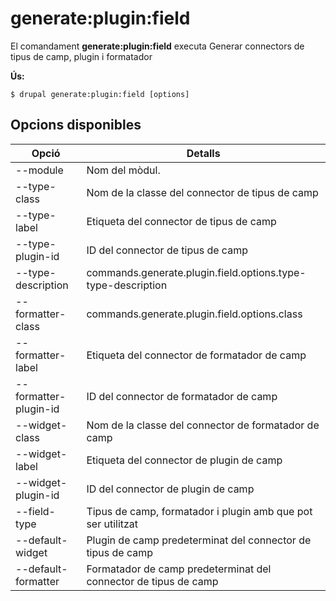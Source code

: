 # generate:plugin:field
El comandament **generate:plugin:field** executa Generar connectors de tipus de camp, plugin i formatador

**Ús:**
```
$ drupal generate:plugin:field [options] 
```

## Opcions disponibles
Opció | Detalls
-------|-------------
--module | Nom del mòdul.
--type-class | Nom de la classe del connector de tipus de camp
--type-label | Etiqueta del connector de tipus de camp
--type-plugin-id | ID del connector de tipus de camp
--type-description | commands.generate.plugin.field.options.type-type-description
--formatter-class | commands.generate.plugin.field.options.class
--formatter-label | Etiqueta del connector de formatador de camp
--formatter-plugin-id | ID del connector de formatador de camp
--widget-class | Nom de la classe del connector de formatador de camp
--widget-label | Etiqueta del connector de plugin de camp
--widget-plugin-id | ID del connector de plugin de camp
--field-type | Tipus de camp, formatador i plugin amb que pot ser utilitzat
--default-widget | Plugin de camp predeterminat del connector de tipus de camp
--default-formatter | Formatador de camp predeterminat del connector de tipus de camp
